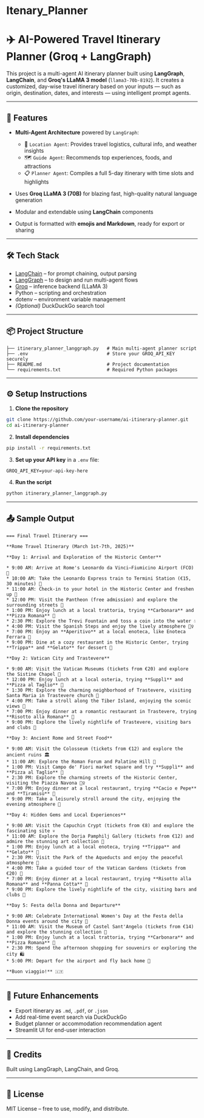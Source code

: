 # Itenary_Planner
# ✈️ AI-Powered Travel Itinerary Planner (Groq + LangGraph)

This project is a multi-agent AI itinerary planner built using **LangGraph**, **LangChain**, and **Groq's LLaMA 3 model** (`llama3-70b-8192`). It creates a customized, day-wise travel itinerary based on your inputs — such as origin, destination, dates, and interests — using intelligent prompt agents.

---

## 🚀 Features

* **Multi-Agent Architecture** powered by `LangGraph`:

  * 🧭 `Location Agent`: Provides travel logistics, cultural info, and weather insights
  * 🗺️ `Guide Agent`: Recommends top experiences, foods, and attractions
  * 📋 `Planner Agent`: Compiles a full 5-day itinerary with time slots and highlights

* Uses **Groq LLaMA 3 (70B)** for blazing fast, high-quality natural language generation

* Modular and extendable using **LangChain** components

* Output is formatted with **emojis and Markdown**, ready for export or sharing

---

## 🛠 Tech Stack

* [LangChain](https://www.langchain.com/) – for prompt chaining, output parsing
* [LangGraph](https://docs.langgraph.dev/) – to design and run multi-agent flows
* [Groq](https://console.groq.com/) – inference backend (LLaMA 3)
* Python – scripting and orchestration
* dotenv – environment variable management
* *(Optional)* DuckDuckGo search tool

---

## 📦 Project Structure

```
├── itinerary_planner_langgraph.py   # Main multi-agent planner script
├── .env                             # Store your GROQ_API_KEY securely
├── README.md                        # Project documentation
└── requirements.txt                 # Required Python packages
```

---

## ⚙️ Setup Instructions

1. **Clone the repository**

```bash
git clone https://github.com/your-username/ai-itinerary-planner.git
cd ai-itinerary-planner
```

2. **Install dependencies**

```bash
pip install -r requirements.txt
```

3. **Set up your API key** in a `.env` file:

```
GROQ_API_KEY=your-api-key-here
```

4. **Run the script**

```bash
python itinerary_planner_langgraph.py
```

---

## 📤 Sample Output

```
=== Final Travel Itinerary ===

**Rome Travel Itinerary (March 1st-7th, 2025)**

**Day 1: Arrival and Exploration of the Historic Center**

* 9:00 AM: Arrive at Rome's Leonardo da Vinci–Fiumicino Airport (FCO) 🛬
* 10:00 AM: Take the Leonardo Express train to Termini Station (€15, 30 minutes) 🚂
* 11:00 AM: Check-in to your hotel in the Historic Center and freshen up 🏨
* 12:00 PM: Visit the Pantheon (free admission) and explore the surrounding streets 🏯
* 1:00 PM: Enjoy lunch at a local trattoria, trying **Carbonara** and **Pizza Romana** 🍝
* 2:30 PM: Explore the Trevi Fountain and toss a coin into the water 💧
* 4:00 PM: Visit the Spanish Steps and enjoy the lively atmosphere 🏃‍♀️
* 7:00 PM: Enjoy an **Aperitivo** at a local enoteca, like Enoteca Ferrara 🍷
* 9:00 PM: Dine at a cozy restaurant in the Historic Center, trying **Trippa** and **Gelato** for dessert 🍴

**Day 2: Vatican City and Trastevere**

* 9:00 AM: Visit the Vatican Museums (tickets from €20) and explore the Sistine Chapel 🎨
* 12:00 PM: Enjoy lunch at a local osteria, trying **Supplì** and **Pizza al Taglio** 🍕
* 1:30 PM: Explore the charming neighborhood of Trastevere, visiting Santa Maria in Trastevere church 🏰
* 4:00 PM: Take a stroll along the Tiber Island, enjoying the scenic views 🌊
* 7:00 PM: Enjoy dinner at a romantic restaurant in Trastevere, trying **Risotto alla Romana** 🍝
* 9:00 PM: Explore the lively nightlife of Trastevere, visiting bars and clubs 🍻

**Day 3: Ancient Rome and Street Food**

* 9:00 AM: Visit the Colosseum (tickets from €12) and explore the ancient ruins 🏛️
* 11:00 AM: Explore the Roman Forum and Palatine Hill 🏯
* 1:00 PM: Visit Campo de' Fiori market square and try **Supplì** and **Pizza al Taglio** 🍕
* 2:30 PM: Explore the charming streets of the Historic Center, visiting the Piazza Navona 🏃‍♀️
* 7:00 PM: Enjoy dinner at a local restaurant, trying **Cacio e Pepe** and **Tiramisù** 🍝
* 9:00 PM: Take a leisurely stroll around the city, enjoying the evening atmosphere 🌃

**Day 4: Hidden Gems and Local Experiences**

* 9:00 AM: Visit the Capuchin Crypt (tickets from €8) and explore the fascinating site 💀
* 11:00 AM: Explore the Doria Pamphilj Gallery (tickets from €12) and admire the stunning art collection 🎨
* 1:00 PM: Enjoy lunch at a local enoteca, trying **Trippa** and **Gelato** 🍝
* 2:30 PM: Visit the Park of the Aqueducts and enjoy the peaceful atmosphere 🌳
* 4:00 PM: Take a guided tour of the Vatican Gardens (tickets from €20) 🌿
* 7:00 PM: Enjoy dinner at a local restaurant, trying **Risotto alla Romana** and **Panna Cotta** 🍝
* 9:00 PM: Explore the lively nightlife of the city, visiting bars and clubs 🍻

**Day 5: Festa della Donna and Departure**

* 9:00 AM: Celebrate International Women's Day at the Festa della Donna events around the city 🎉
* 11:00 AM: Visit the Museum of Castel Sant'Angelo (tickets from €14) and explore the stunning collection 🏰
* 1:00 PM: Enjoy lunch at a local trattoria, trying **Carbonara** and **Pizza Romana** 🍝
* 2:30 PM: Spend the afternoon shopping for souvenirs or exploring the city 🛍️
* 5:00 PM: Depart for the airport and fly back home 🛫️

**Buon viaggio!** 🇮🇹
```

---

## 🔮 Future Enhancements

* Export itinerary as `.md`, `.pdf`, or `.json`
* Add real-time event search via DuckDuckGo
* Budget planner or accommodation recommendation agent
* Streamlit UI for end-user interaction

---

## 🧠 Credits

Built using LangGraph, LangChain, and Groq.

---

## 📜 License

MIT License – free to use, modify, and distribute.
